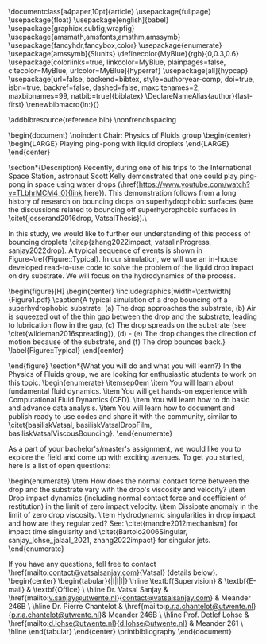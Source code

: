 \documentclass[a4paper,10pt]{article}
\usepackage{fullpage}
\usepackage{float}
\usepackage[english]{babel}
\usepackage{graphicx,subfig,wrapfig}
\usepackage{amsmath,amsfonts,amsthm,amssymb}
\usepackage{fancyhdr,fancybox,color}
\usepackage{enumerate}
\usepackage[amssymb]{SIunits}
\definecolor{MyBlue}{rgb}{0,0.3,0.6}
\usepackage[colorlinks=true,
            linkcolor=MyBlue,
            plainpages=false,
            citecolor=MyBlue,
            urlcolor=MyBlue]{hyperref}
\usepackage[all]{hypcap}
\usepackage[url=false,
backend=bibtex,
style=authoryear-comp,
doi=true,
isbn=true,
backref=false,
dashed=false,
maxcitenames=2,
maxbibnames=99,
natbib=true]{biblatex}
\DeclareNameAlias{author}{last-first}
\renewbibmacro{in:}{}

\addbibresource{reference.bib}
\nonfrenchspacing

\begin{document}
\noindent Chair: Physics of Fluids group
\begin{center}
 \begin{LARGE}
  Playing ping-pong with liquid droplets
 \end{LARGE}
\end{center}

\section*{Description}
Recently, during one of his trips to the International Space Station, astronaut Scott Kelly demonstrated that one could play ping-pong in space using water drops (\href{https://www.youtube.com/watch?v=TLbhrMCM4_0}{link here}). This demonstration follows from a long history of research on bouncing drops on superhydrophobic surfaces (see the discussions related to bouncing off superhydrophobic surfaces in \citet{josserand2016drop, VatsalThesis}).\\

In this study, we would like to further our understanding of this process of bouncing droplets \citep{zhang2022impact, vatsalInProgress, sanjay2022drop}. A typical sequence of events is shown in Figure~\ref{Figure::Typical}. In our simulation, we will use an in-house developed read-to-use code to solve the problem of the liquid drop impact on dry substrate. We will focus on the hydrodynamics of the process. 

\begin{figure}[H]
\begin{center}
 \includegraphics[width=\textwidth]{Figure1.pdf}
 \caption{A typical simulation of a drop bouncing off a superhydrophobic substrate: (a) The drop approaches the substrate, (b) Air is squeezed out of the thin gap between the drop and the substrate, leading to lubrication flow in the gap, (c) The drop spreads on the substrate (see \citet{wildeman2016spreading}), (d) - (e) The drop changes the direction of motion because of the substrate, and (f) The drop bounces back.}
 \label{Figure::Typical}
\end{center}

\end{figure}
\section*{What you will do and what you will learn?}
In the Physics of Fluids group, we are looking for enthusiastic students to work on this topic.
\begin{enumerate}
\itemsep0em
\item You will learn about fundamental fluid dynamics.
\item You will get hands-on experience with Computational Fluid Dynamics (CFD).
\item You will learn how to do basic and advance data analysis.
\item You will learn how to document and publish ready to use codes and share it with the community, similar to \citet{basiliskVatsal, basiliskVatsalDropFilm, basiliskVatsalViscousBouncing}. 
\end{enumerate}

As a part of your bachelor's/master's assignment, we would like you to explore the field and come up with exciting avenues. To get you started, here is a list of open questions:

\begin{enumerate}
	\item How does the normal contact force between the drop and the substrate vary with the drop's viscosity and velocity?
	\item Drop impact dynamics (including normal contact force and coefficient of restitution) in the limit of zero impact velocity. 
	\item Dissipate anomaly in the limit of zero drop viscosity. 
	\item Hydrodynamic singularities in drop impact and how are they regularized? See: \citet{mandre2012mechanism} for impact time singularity and \citet{Bartolo2006Singular, sanjay_lohse_jalaal_2021, zhang2022impact} for singular jets. 
\end{enumerate} 

If you have any questions, fell free to contact \href{mailto:contact@vatsalsanjay.com}{Vatsal} (details below).
\begin{center}
\begin{tabular}{|l|l|l|}
\hline \textbf{Supervision} & \textbf{E-mail} & \textbf{Office} \\
\hline Dr. Vatsal Sanjay & \href{mailto:v.sanjay@utwente.nl}{contact@vatsalsanjay.com} & Meander 246B \\
\hline Dr. Pierre Chantelot   & \href{mailto:p.r.a.chantelot@utwente.nl}{p.r.a.chantelot@utwente.nl}& Meander 246B \\
\hline Prof. Detlef Lohse & \href{mailto:d.lohse@utwente.nl}{d.lohse@utwente.nl} & Meander 261  \\
\hline
\end{tabular}
\end{center}
\printbibliography
\end{document}
